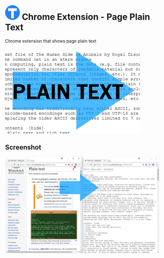 # ![btn_circle_text.48x48.png](ico/btn_circle_text.48x48.png) Chrome Extension - Page Plain Text 

Chrome extension that shows page plain text

![screenshot-mini.png](doc/screenshot-mini.png) 

## Screenshot

![screenshot.png](doc/screenshot.png) 
